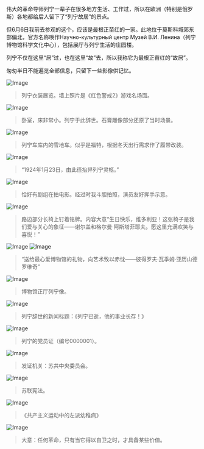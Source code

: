 伟大的革命导师列宁一辈子在很多地方生活、工作过，所以在欧洲（特别是俄罗斯）各地都给后人留下了“列宁故居”的景点。

但6月6日我前去参观的这个，应该是最根正苗红的一家。此地位于莫斯科城郊东部偏北，官方名称唤作Научно-культурный центр Музей В.И. Ленина（列宁博物馆科学文化中心），包括展厅与列宁生活的庄园楼。

列宁不仅在这里“居”过，也在这里“故”去，所以我称它为最根正苗红的“故居”。

匆匆半日不能遍览全部信息，只留下一些影像供记忆。

![Image](https://github.com/user-attachments/assets/ffcb67b2-cf8d-4c0b-8e72-8be214c69cfd)

> 列宁衣装展览。墙上照片是《红色警戒2》游戏名场面。

![Image](https://github.com/user-attachments/assets/fe3bed5f-3cda-4921-816b-5969ad802819)

> 卧室，床非常小。列宁于此辞世。石膏雕像部分还原了当时场景。

![Image](https://github.com/user-attachments/assets/6799754a-c226-4918-ac44-408d264595a2)

> 列宁车库内的雪地车。似乎是福特，根据冬天出行需求作了履带改装。

![Image](https://github.com/user-attachments/assets/e7cf6fdf-c9f8-4ff7-bbfa-ae5226185cc7)

> “1924年1月23日，由此径抬舁列宁灵柩。”

![Image](https://github.com/user-attachments/assets/64b6c20a-b1dd-4fc4-9e20-8514dc028bff)

> 恰好有剧组在拍电影。经过时我斗胆拍照，演员友好挥手示意。

![Image](https://github.com/user-attachments/assets/1840905a-500e-47fb-babe-9f5b9e0ff213)

> 路边部分长椅上钉着铭牌。内容大意“生日快乐，维多利亚！这张椅子是我们爱与关心的象征——谢尔盖和格尔曼·阿斯塔菲耶夫。愿这里充满欢笑与喜悦！”

![Image](https://github.com/user-attachments/assets/aa28ab10-4842-4f18-8aef-395662f0e33b)
![Image](https://github.com/user-attachments/assets/686da568-a5b2-4a3e-8a9e-e3123d9023d1)

> “送给最心爱博物馆的礼物，向艺术致以赤忱——彼得罗夫·瓦季姆·亚历山德罗维奇”

![Image](https://github.com/user-attachments/assets/f7c811da-9b55-4d96-8706-9ab5e9119fda)

> 博物馆正厅列宁像。

![Image](https://github.com/user-attachments/assets/a8fd429a-1ef3-4309-b759-905bd1a0786b)

> 列宁辞世的新闻标题：《列宁已逝，他的事业长存！》

![Image](https://github.com/user-attachments/assets/d50e0444-dce5-438b-85a3-3ce5e80eb0cd)

> 列宁的党员证（编号0000001）。

![Image](https://github.com/user-attachments/assets/5f79aaa0-bf3a-470a-a2ee-fe707da19132)

> 发证机关：苏共中央委员会。

![Image](https://github.com/user-attachments/assets/1bbc947c-1a3f-42df-8882-663a3e9e0c9b)

> 苏联宪法。

![Image](https://github.com/user-attachments/assets/362f9331-0223-4457-9e10-9b71e49448e9)

> 《共产主义运动中的左派幼稚病》

![Image](https://github.com/user-attachments/assets/9255fd78-3352-4284-9c65-f031f1a4103a)

> 大意：任何革命，只有当它得以自卫之时，才具备某些价值。